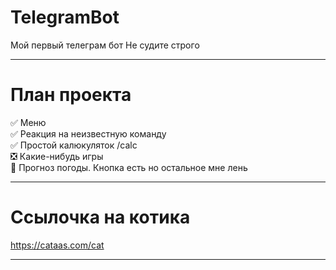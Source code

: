 # TelegramBot
Мой первый телеграм бот
Не судите строго
____
# План проекта
:white_check_mark: Меню    
:white_check_mark: Реакция на неизвестную команду   
:white_check_mark: Простой калюкуляток /calc  
:negative_squared_cross_mark: Какие-нибудь игры  
:black_square_button: Прогноз погоды. Кнопка есть но остальное мне лень   
____

# Ссылочка на котика 
https://cataas.com/cat

____
